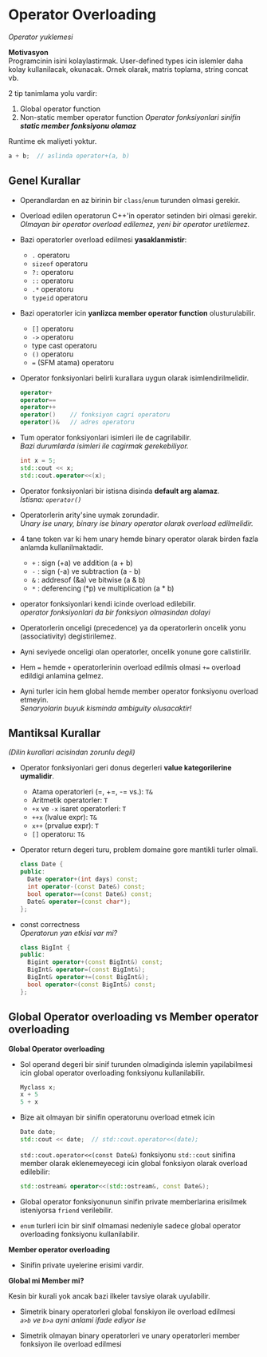 # Operator Overloading
*Operator yuklemesi*  

**Motivasyon**  
Programcinin isini kolaylastirmak. User-defined types icin islemler daha kolay kullanilacak, okunacak. Ornek olarak, matris toplama, string concat vb.
  
2 tip tanimlama yolu vardir: 
  1. Global operator function
  2. Non-static member operator function
     *Operator fonksiyonlari sinifin **static member fonksiyonu olamaz***

Runtime ek maliyeti yoktur.
```C++
a + b;  // aslinda operator+(a, b)
```

## Genel Kurallar
* Operandlardan en az birinin bir `class`/`enum` turunden olmasi gerekir.

* Overload edilen operatorun C++'in operator setinden biri olmasi gerekir.  
  *Olmayan bir operator overload edilemez, yeni bir operator uretilemez.*

* Bazi operatorler overload edilmesi **yasaklanmistir**:
  * `.` operatoru
  * `sizeof` operatoru
  * `?:` operatoru
  * `::` operatoru
  * `.*` operatoru
  * `typeid` operatoru

* Bazi operatorler icin **yanlizca member operator function** olusturulabilir.
  * `[]` operatoru
  * `->` operatoru
  * type cast operatoru
  * `()` operatoru
  * `=` (SFM atama) operatoru

* Operator fonksiyonlari belirli kurallara uygun olarak isimlendirilmelidir.
  ```C++
  operator+
  operator==
  operator++
  operator()    // fonksiyon cagri operatoru
  operator()&   // adres operatoru
  ```

* Tum operator fonksiyonlari isimleri ile de cagrilabilir.  
  *Bazi durumlarda isimleri ile cagirmak gerekebiliyor.*
  ```C++
  int x = 5;
  std::cout << x;
  std::cout.operator<<(x);
  ```
  
* Operator fonksiyonlari bir istisna disinda **default arg alamaz**.  
  *Istisna: `operator()`*
  
* Operatorlerin arity'sine uymak zorundadir.  
  *Unary ise unary, binary ise binary operator olarak overload edilmelidir.*
  
* 4 tane token var ki hem unary hemde binary operator olarak birden fazla anlamda kullanilmaktadir.
  * `+` : sign (+a) ve addition (a + b)
  * `-` : sign (-a) ve subtraction (a - b)
  * `&` : addresof (&a) ve bitwise (a & b)
  * `*` : deferencing (*p) ve multiplication (a * b)

* operator fonksiyonlari kendi icinde overload edilebilir.  
  *operator fonksiyonlari da bir fonksiyon olmasindan dolayi*

* Operatorlerin onceligi (precedence) ya da operatorlerin oncelik yonu (associativity) degistirilemez.

* Ayni seviyede onceligi olan operatorler, oncelik yonune gore calistirilir.

* Hem `=` hemde `+` operatorlerinin overload edilmis olmasi `+=` overload edildigi anlamina gelmez.

* Ayni turler icin hem global hemde member operator fonksiyonu overload etmeyin.  
  *Senaryolarin buyuk kisminda ambiguity olusacaktir!*

## Mantiksal Kurallar
*(Dilin kurallari acisindan zorunlu degil)*

* Operator fonksiyonlari geri donus degerleri **value kategorilerine uymalidir**.
  * Atama operatorleri (=, +=, -= vs.): `T&`
  * Aritmetik operatorler: `T`  
  * `+x` ve `-x` isaret operatorleri: `T`
  * `++x` (lvalue expr): `T&`
  * `x++` (prvalue expr): `T`
  * `[]` operatoru: `T&`
  
* Operator return degeri turu, problem domaine gore mantikli turler olmali.
  ```C++
  class Date {
  public:
    Date operator+(int days) const;
    int operator-(const Date&) const;
    bool operator==(const Date&) const;
    Date& operator=(const char*);
  };
  ```
  
* const correctness  
  *Operatorun yan etkisi var mi?*
  ```C++
  class BigInt {
  public:
    Bigint operator+(const BigInt&) const;
    BigInt& operator=(const BigInt&);
    BigInt& operator+=(const BigInt&);
    bool operator<(const BigInt&) const;
  };
  ```
  
## Global Operator overloading vs Member operator overloading

**Global Operator overloading**  

* Sol operand degeri bir sinif turunden olmadiginda islemin yapilabilmesi icin global operator overloading fonksiyonu kullanilabilir.
  ```C++
  Myclass x;
  x + 5
  5 + x
  ```
  
* Bize ait olmayan bir sinifin operatorunu overload etmek icin 
  ```C++
  Date date;
  std::cout << date;  // std::cout.operator<<(date);
  ```
  `std::cout.operator<<(const Date&)` fonksiyonu `std::cout` sinifina member olarak eklenemeyecegi icin global fonksiyon olarak overload edilebilir:
  ```C++
  std::ostream& operator<<(std::ostream&, const Date&);
  ```

* Global operator fonksiyonunun sinifin private memberlarina erisilmek isteniyorsa `friend` verilebilir.

* `enum` turleri icin bir sinif olmamasi nedeniyle sadece global operator overloading fonksiyonu kullanilabilir.

**Member operator overloading**  

* Sinifin private uyelerine erisimi vardir.

**Global mi Member mi?**

Kesin bir kurali yok ancak bazi ilkeler tavsiye olarak uyulabilir.

* Simetrik binary operatorleri global fonskiyon ile overload edilmesi  
  *`a>b` ve `b>a` ayni anlami ifade ediyor ise*

* Simetrik olmayan binary operatorleri ve unary operatorleri member fonksiyon ile overload edilmesi


